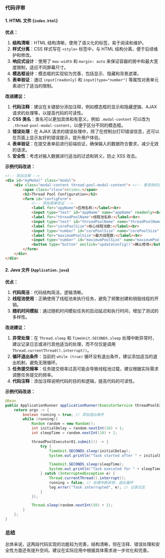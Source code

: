 ### 代码评审

#### 1. HTML 文件 (`index.html`)

**优点：**
1. **结构清晰**：HTML 结构清晰，使用了语义化的标签，易于阅读和维护。
2. **样式分离**：CSS 样式写在 `<style>` 标签中，与 HTML 结构分离，便于后续维护和修改。
3. **响应式设计**：使用了 `max-width` 和 `margin: auto` 来保证容器的居中和最大宽度限制，适应不同屏幕尺寸。
4. **模态框设计**：模态框的实现较为完善，包括显示、隐藏和背景遮罩。
5. **表单验证**：通过 `input[readonly]` 和 `input[type="number"]` 等属性对表单元素进行了适当的限制。

**改进建议：**
1. **代码注释**：建议在关键部分添加注释，例如模态框的显示和隐藏逻辑、AJAX 请求的处理等，以提高代码的可读性。
2. **CSS 类名**：类名可以更加具体和有意义，例如 `.modal-content` 可以改为 `.thread-pool-modal-content`，以便于区分不同的模态框。
3. **错误处理**：在 AJAX 请求的错误处理中，除了在控制台打印错误信息，还可以在页面上显示友好的错误提示，提升用户体验。
4. **表单验证**：在提交表单前进行前端验证，确保输入的数据符合要求，减少无效的请求。
5. **安全性**：考虑对输入数据进行适当的过滤和转义，防止 XSS 攻击。

**示例代码改进：**
```html
<!-- 添加注释 -->
<div id="myModal" class="modal">
    <div class="modal-content thread-pool-modal-content"> <!-- 更具体的类名 -->
        <span class="close">&times;</span>
        <h2>Thread Pool Configuration</h2>
        <form id="configForm">
            <!-- 添加表单验证 -->
            <label for="appName">应用名称:</label><br>
            <input type="text" id="appName" name="appName" readonly><br>
            <label for="threadPoolName">线程池名称:</label><br>
            <input type="text" id="threadPoolName" name="threadPoolName" readonly><br>
            <label for="corePoolSize">核心线程池数:</label><br>
            <input type="number" id="corePoolSize" name="corePoolSize" min="1" required><br> <!-- 添加 min 和 required -->
            <label for="maximumPoolSize">最大线程数:</label><br>
            <input type="number" id="maximumPoolSize" name="maximumPoolSize" min="1" required><br> <!-- 添加 min 和 required -->
            <button type="button" onclick="updateConfig()">确认修改</button>
        </form>
    </div>
</div>
```

#### 2. Java 文件 (`Application.java`)

**优点：**
1. **代码简洁**：代码结构简洁，逻辑清晰。
2. **线程池使用**：正确使用了线程池来执行任务，避免了频繁创建和销毁线程的开销。
3. **随机时间模拟**：通过随机时间模拟任务的启动延迟和执行时间，增加了测试的多样性。

**改进建议：**
1. **异常处理**：在 `Thread.sleep` 和 `TimeUnit.SECONDS.sleep` 处理中断异常时，建议记录日志或进行其他适当的处理，而不仅仅是调用 `Thread.currentThread().interrupt()`。
2. **循环退出条件**：当前的 `while (true)` 循环没有退出条件，建议添加适当的退出机制，避免无限循环。
3. **任务提交频率**：任务提交频率过高可能会导致线程池过载，建议根据实际需求调整任务提交的频率。
4. **代码注释**：添加注释说明代码的目的和逻辑，提高代码的可读性。

**示例代码改进：**
```java
@Bean
public ApplicationRunner applicationRunner(ExecutorService threadPoolExecutor01) {
    return args -> {
        boolean running = true; // 添加退出条件
        while (running){
            Random random = new Random();
            int initialDelay = random.nextInt(10) + 1;
            int sleepTime = random.nextInt(10) + 1;

            threadPoolExecutor01.submit(() -> {
                try {
                    TimeUnit.SECONDS.sleep(initialDelay);
                    System.out.println("Task started after " + initialDelay + " seconds.");

                    TimeUnit.SECONDS.sleep(sleepTime);
                    System.out.println("Task executed for " + sleepTime + " seconds.");
                } catch (InterruptedException e) {
                    Thread.currentThread().interrupt();
                    running = false; // 处理中断异常，退出循环
                    log.error("Task interrupted", e); // 记录日志
                }
            });

            Thread.sleep(random.nextInt(50) + 1);
        }
    };
}
```

### 总结
总体来说，这两段代码实现的功能较为完善，结构清晰，但在注释、错误处理和安全性方面还有提升空间。建议在实际应用中根据具体需求进一步优化和完善。
